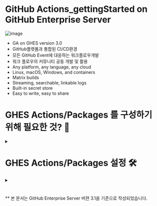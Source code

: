 
# GitHub Actions_gettingStarted on GitHub Enterprise Server
![image](https://user-images.githubusercontent.com/40287191/121128830-fa826100-c866-11eb-80be-55502d6a757f.png)
- GA on GHES version 3.0
- GitHub플랫폼과 통합된 CI/CD환경
- 모든 GitHub Event에 대응하는 워크플로우개발
- 워크 플로우의 커뮤니티 공동 개발 및 활용
- Any platform, any language, any cloud
- Linux, macOS, Windows, and containers
- Matrix builds
- Streaming, searchable, linkable logs
- Built-in secret store
- Easy to write, easy to share

# GHES Actions/Packages 를 구성하기 위해 필요한 것? 🤔
<details><summary> </summary>
<p>
 
  ![image](https://user-images.githubusercontent.com/40287191/121131031-2f43e780-c86a-11eb-8bb0-e81b496cc3d1.png)
  - GitHub Enterprise Server with version 3.0 or higher
    - 3.0 with Actions : Actions의 사용을 위해 하드웨어 리소스 증가 필요 [Link](https://docs.github.com/en/enterprise-server@3.1/admin/installation/setting-up-a-github-enterprise-server-instance/installing-github-enterprise-server-on-azure#hardware-considerations)
    - CPU/메모리 별 최대 throughput을 나타내는 Job 갯수 : [GitHub 내부 테스트 설명 Link](https://docs.github.com/en/enterprise-server@3.1/admin/github-actions/enabling-github-actions-for-github-enterprise-server/getting-started-with-github-actions-for-github-enterprise-server)
  
  -[ Self-hosted Runner](https://docs.github.com/en/enterprise-server@3.1/actions/hosting-your-own-runners)
     - 실제 Job을 수행할 환경 (Linux/Window/Mac)
     - GitHub-hosted runner는 현재 GitHub Enterprise Cloud에서만 가능 (GitHub Enterprise Server는 향후지원예정)
  
  - S3 compatible blob storage
     - Actions 로그 및 Packages 저장용
     - [Azure blob storage](https://docs.github.com/en/enterprise-server@3.1/admin/github-actions/enabling-github-actions-for-github-enterprise-server/enabling-github-actions-with-azure-blob-storage), [AWS](https://docs.github.com/en/enterprise-server@3.1/admin/github-actions/enabling-github-actions-for-github-enterprise-server/enabling-github-actions-with-amazon-s3-storage)
     - 순수 온프렘을 위해서는 [MinIO NAS Gateway](https://docs.github.com/en/enterprise-server@3.1/admin/github-actions/enabling-github-actions-for-github-enterprise-server/enabling-github-actions-with-minio-gateway-for-nas-storage)



</p>
</details>

# GHES Actions/Packages 설정 🛠️

<details><summary> </summary>
<p>
  
  ### 1. Instance에서 Actions/Packages 활성화 및 S3 blob storage 설정
  ![image](https://user-images.githubusercontent.com/40287191/121130254-1edf3d00-c869-11eb-92a9-c257de7c6905.png)

  ![image](https://user-images.githubusercontent.com/40287191/121130276-256db480-c869-11eb-98b1-3abc986daf9b.png)

    
  ### 2. GitHub Enterprise 레벨에서의 조직별 활성화/비활성화 설정 및 사용할 Actions 허용정책 설정
   - Enterprise 설정 > Policies > Actions [메뉴](https://docs.github.com/en/enterprise-server@3.1/admin/github-actions/enabling-github-actions-for-github-enterprise-server/enforcing-github-actions-policies-for-your-enterprise) 
   - 'Enable for all organizations' 또는 허용할 조직 선택
   - 허용할 Actions 타입 선택
     - Allow all actions : 모든 Actions 허용
     - Allow local actions only : Enterprise 내부의 저장소에 정의된 Actions들만 허용
     - Allow select actions : 선택된 Actions들만 허용
   
   - Private folk로 부터의  
   - 
  ### 4. Org 레벨에서의 Actions 허용 정책 설정
    - Org 설정 > Actions [메뉴](https://docs.github.com/en/enterprise-server@3.1/organizations/managing-organization-settings/disabling-or-limiting-github-actions-for-your-organization)
  
  ### 5. Repo 레벨에서의 Actions 허용 정책 설정
    - Repo 설정 > Actions 메뉴

</p>
</details>

# 


** 본 문서는 GitHub Enterprise Server 버젼 3.1을 기준으로 작성되었습니다. 
